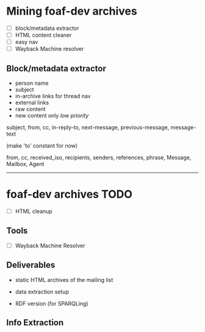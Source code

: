# Mining foaf-dev archives

- [ ] block/metadata extractor
- [ ] HTML content cleaner
- [ ] easy nav
- [ ] Wayback Machine resolver

## Block/metadata extractor

- person name
- subject
- in-archive links for thread nav
- external links
- raw content
- new content only _low priority_

subject, from, cc, in-reply-to, next-message, previous-message, message-text

(make 'to' constant for now)

from, cc, received_iso, recipients, senders, references, phrase, Message, Mailbox, Agent

---

# foaf-dev archives TODO

- [ ] HTML cleanup

## Tools

- [ ] Wayback Machine Resolver

## Deliverables

- static HTML archives of the mailing list
- data extraction setup

- RDF version (for SPARQLing)

## Info Extraction
